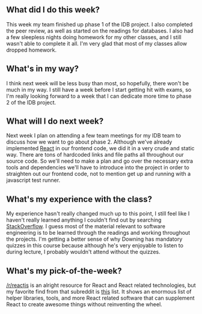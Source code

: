 ## What did I do this week?
This week my team finished up phase 1 of the IDB project. I also completed the peer review, as well as started on the readings for databases. I also had a few sleepless nights doing homework for my other classes, and I still wasn't able to complete it all. I'm very glad that most of my classes allow dropped homework.

## What's in my way?
I think next week will be less busy than most, so hopefully, there won't be much in my way. I still have a week before I start getting hit with exams, so I'm really looking forward to a week that I can dedicate more time to phase 2 of the IDB project.

## What will I do next week?
Next week I plan on attending a few team meetings for my IDB team to discuss how we want to go about phase 2. Although we've already implemented [React](https://reactjs.org/) in our frontend code, we did it in a very crude and static way. There are tons of hardcoded links and file paths all throughout our source code. So we'll need to make a plan and go over the necessary extra tools and dependencies we'll have to introduce into the project in order to straighten out our frontend code, not to mention get up and running with a javascript test runner.

## What's my experience with the class?
My experience hasn't really changed much up to this point, I still feel like I haven't really learned anything I couldn't find out by searching [StackOverflow](https://stackoverflow.com/). I guess most of the material relevant to software engineering is to be learned through the readings and working throughout the projects. I'm getting a better sense of why Downing has mandatory quizzes in this course because although he's very enjoyable to listen to during lecture, I probably wouldn't attend without the quizzes.

## What's my pick-of-the-week?
[/r/reactjs](https://www.reddit.com/r/reactjs/) is an alright resource for React and React related technologies, but my favorite find from that subreddit is [this](https://github.com/enaqx/awesome-react) list. It shows an enormous list of helper libraries, tools, and more React related software that can supplement React to create awesome things without reinventing the wheel.